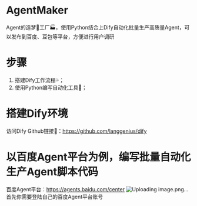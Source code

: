 # AgentMaker
Agent的造梦💭工厂🏭，使用Python结合上Dify自动化批量生产高质量Agent，可以发布到百度、豆包等平台，方便进行用户调研

# 步骤
1. 搭建Dify工作流程💦；
2. 使用Python编写自动化工具🔧；

# 搭建Dify环境
访问Dify Github链接🔗：https://github.com/langgenius/dify

# 以百度Agent平台为例，编写批量自动化生产Agent脚本代码
百度Agent平台：https://agents.baidu.com/center
![Uploading image.png…]()
首先你需要登陆自己的百度Agent平台账号
